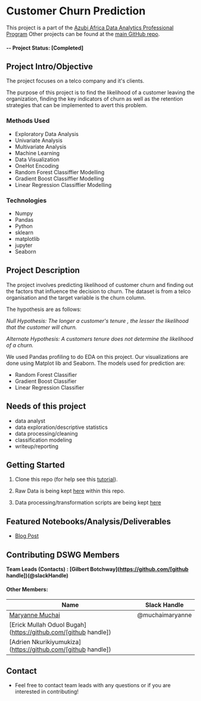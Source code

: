# Customer Churn Prediction
This project is a part of the [Azubi Africa Data Analytics Professional Program](https://cloud-school.thinkific.com/courses/ds-career-accelerator-lp3-classification-project)  Other projects can be found at the [main GitHub repo](https://github.com/muchaimaryanne?tab=repositories).

#### -- Project Status: [Completed]

## Project Intro/Objective
The project focuses on a telco company and it's clients.

The purpose of this project is to find the likelihood of a customer leaving the organization, finding the key indicators of churn as well as the retention strategies that can be implemented to avert this problem.


### Methods Used
* Exploratory Data Analysis
* Univariate Analysis
* Multivariate Analysis
* Machine Learning
* Data Visualization
* OneHot Encoding
* Random Forest Classiffier Modelling
* Gradient Boost Classiffier Modelling
* Linear Regression Classiffier Modelling

### Technologies
* Numpy
* Pandas
* Python
* sklearn
* matplotlib
* jupyter
* Seaborn
 

## Project Description
The project involves predicting likelihood of customer churn and finding out the factors that influence the decision to churn. The dataset is from a telco organisation and the target variable is the churn column.

The hypothesis are as follows:

*Null Hypothesis: The longer a customer's tenure , the lesser the likelihood that the customer will churn.*

*Alternate Hypothesis: A customers tenure does not determine the likelihood of a churn.*

We used Pandas profiling to do EDA on this project.
Our visualizations are done using Matplot lib and Seaborn.
The models used for prediction are:

* Random Forest Classifier
* Gradient Boost Classifier
* Linear Regression Classifier

## Needs of this project

- data analyst
- data exploration/descriptive statistics
- data processing/cleaning
- classification modeling
- writeup/reporting


## Getting Started

1. Clone this repo (for help see this [tutorial](https://help.github.com/articles/cloning-a-repository/)).
2. Raw Data is being kept [here](https://github.com/muchaimaryanne/Telco-Customer-Churn/blob/main/Telco-Customer-Churn.zip) within this repo.

    
    
3. Data processing/transformation scripts are being kept [here](https://github.com/muchaimaryanne/Telco-Customer-Churn/blob/main/Customer_churn_prediction.ipynb)



## Featured Notebooks/Analysis/Deliverables
* [Blog Post](https://medium.com/@muchaimaryanne/the-power-of-data-how-machine-learning-can-help-predict-and-prevent-customer-churn-65b303381f02)


## Contributing DSWG Members

**Team Leads (Contacts) : [Gilbert Botchway](https://github.com/[github handle])(@slackHandle)**

#### Other Members:

|Name     |  Slack Handle   | 
|---------|-----------------|
|[Maryanne Muchai](https://github.com/muchaimaryanne])| @muchaimaryanne       |
|[Erick Mullah Oduol Bugah](https://github.com/[github handle]) |        |
|[Adrien Nkurikiyumukiza](https://github.com/[github handle]) |        |


## Contact
* Feel free to contact team leads with any questions or if you are interested in contributing!
